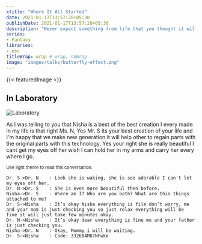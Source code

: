 ```yaml
---
xtitle: "Where It All Started"
date: 2021-01-17T13:57:28+05:30
publishDate: 2021-01-17T13:57:28+05:30
description: "Never expect something from life that you thought it will go as you wanted but it didn't went, life take test first and then teaches you and when you learned that lesson life gives you another test."
series:
- Fantasy
libraries:
- msc
titleWrap: wrap # wrap, noWrap
image: "images/talks/butterfly-effect.png"
---
```

{{< featuredImage >}}

## In Laboratory
![Laboratory](/images/talks/laboratory.jpg)

As I was telling to you that Nisha is a best of the best creation I every made in my life is that right Ms. N, Yes Mr. S its your best creation of your life and I'm happy that we make new generation it will help other to regain parts with the original parts with this technology. Yes your right she is really beautiful I cant get my eyes off her wish I can hold her in my arms and carry her every where I go.

<sup>Use light theme to read this conversation.</sup>

```msc
Dr. S->Dr. N	: Look she is waking, she is soo adorable I can't let my eyes off her.
Dr. N->Dr. S	: She is even more beautiful then before.
Nisha->Dr. S	: Where am I? Who are you both? What are this things attached to me?
Dr. S->Nisha	: It’s okay Nisha everything is file don’t worry, me and your mom is just checking you so just relax everything will be fine it will just take few minutes okay.
Dr. N->Nisha	: It’s okay dear everything is fine me and your father is just checking you.
Nisha->Dr. N	: Okay, Mommy i will be waiting.
Dr. S->Nisha	: Code: 332684M87NFwke
```
